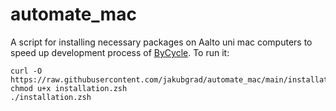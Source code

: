 # automate_mac
A script for installing necessary packages on Aalto uni mac computers to speed up development process of [ByCycle](https://www.linkedin.com/company/bycycleapp/?viewAsMember=true). 
To run it:
```
curl -O https://raw.githubusercontent.com/jakubgrad/automate_mac/main/installation.zsh
chmod u+x installation.zsh
./installation.zsh
```
